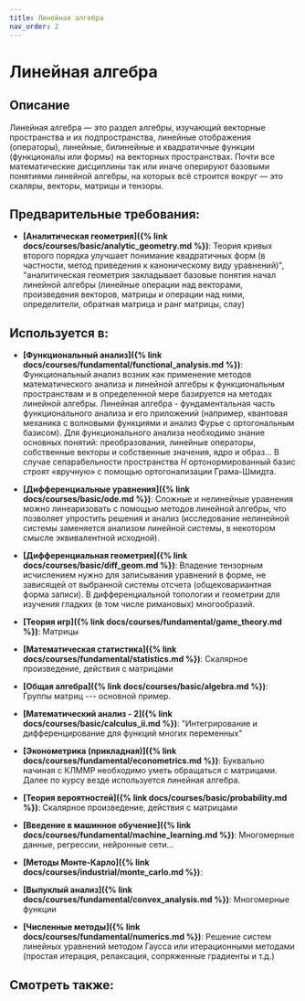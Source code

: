 ```yaml
---
title: Линейная алгебра
nav_order: 2
---
```


# Линейная алгебра


## Описание 
Линейная алгебра — это раздел алгебры, изучающий векторные пространства и их подпространства, 
линейные отображения (операторы), линейные, билинейные и квадратичные функции (функционалы или формы) на векторных пространствах. 
Почти все математические дисциплины так или иначе оперируют базовыми понятиями линейной алгебры, 
на которых всё строится вокруг — это скаляры, векторы, матрицы и тензоры. 


## Предварительные требования:

- **[Аналитическая геометрия]({% link docs/courses/basic/analytic_geometry.md %})**: Теория кривых второго порядка улучшает понимание квадратичных форм (в частности, метод приведения к каноническому виду уравнений)", "аналитическая геометрия закладывает базовые понятия начал линейной алгебры (линейные операции над векторами, произведения векторов, матрицы и операции над ними, определители, обратная матрица и ранг матрицы, слау)



## Используется в:

- **[Функциональный анализ]({% link docs/courses/fundamental/functional_analysis.md %})**: Функциональный анализ возник как применение методов математического анализа и линейной алгебры 
к функциональным пространствам и в определенной мере базируется на методах линейной алгебры. Линейная алгебра -  фундаментальная часть 
функционального анализа и его приложений (например, квантовая механика с волновыми функциями и анализ Фурье с ортогональным базисом). 
Для функционального анализа необходимо знание основных понятий: преобразования, линейные операторы, собственные векторы и собственные значения, 
ядро и образ... В случае сепарабельности пространства $H$ ортонормированный базис строят «вручную» с помощью ортогонализации Грама-Шмидта.


- **[Дифференциальные уравнения]({% link docs/courses/basic/ode.md %})**: Сложные и нелинейные уравнения можно линеаризовать с помощью методов линейной алгебры, что позволяет упростить решения и анализ 
(исследование нелинейной системы заменяется анализом линейной системы, в некотором смысле эквивалентной исходной).


- **[Дифференциальная геометрия]({% link docs/courses/basic/diff_geom.md %})**: Владение тензорным исчислением нужно для записывания уравнений в форме, не зависящей от выбранной системы отсчета (общековариантная форма записи). 
В дифференциальной топологии и геометрии для изучения гладких (в том числе римановых) многообразий.


- **[Теория игр]({% link docs/courses/fundamental/game_theory.md %})**: Матрицы


- **[Математическая статистика]({% link docs/courses/fundamental/statistics.md %})**: Скалярное произведение, действия с матрицами


- **[Общая алгебра]({% link docs/courses/basic/algebra.md %})**: Группы матриц --- основной пример.


- **[Математический анализ - 2]({% link docs/courses/basic/calculus_ii.md %})**: "Интегрирование и дифференцирование для функций многих переменных"       


- **[Эконометрика (прикладная)]({% link docs/courses/fundamental/econometrics.md %})**: Буквально начиная с КЛММР необходимо уметь обращаться с матрицами. 
Далее по курсу везде используется линейная алгебра.


- **[Теория вероятностей]({% link docs/courses/basic/probability.md %})**: Скалярное произведение, действия с матрицами


- **[Введение в машинное обучение]({% link docs/courses/fundamental/machine_learning.md %})**: Многомерные данные, регрессии, нейронные сети...


- **[Методы Монте-Карло]({% link docs/courses/industrial/monte_carlo.md %})**: 

- **[Выпуклый анализ]({% link docs/courses/fundamental/convex_analysis.md %})**: Многомерные функции


- **[Численные методы]({% link docs/courses/fundamental/numerics.md %})**: Решение систем линейных уравнений методом Гаусса или итерационными методами (простая итерация, релаксация, сопряженные градиенты и т.д.)



## Смотреть также:
